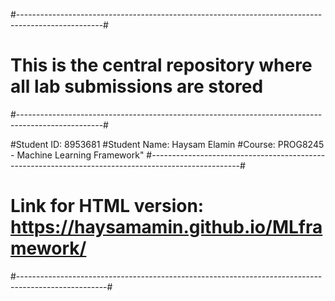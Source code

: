#---------------------------------------------------------------------------------------------------# 
#                This is the central repository where all lab submissions are stored                #
#---------------------------------------------------------------------------------------------------#

#Student ID: 8953681
#Student Name: Haysam Elamin
#Course: PROG8245 - Machine Learning Framework"
#----------------------------------------------------------------------------------------------------#
#  Link for HTML version: https://haysamamin.github.io/MLframework/                                    
#----------------------------------------------------------------------------------------------------#
